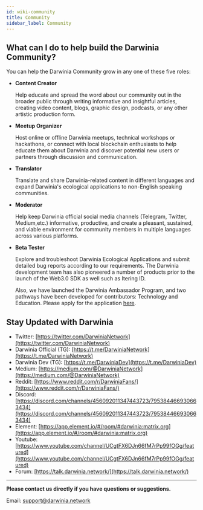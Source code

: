 ```yaml
---
id: wiki-community
title: Community
sidebar_label: Community
---
```


## What can I do to help build the Darwinia Community?

You can help the Darwinia Community grow in any one of these five roles:

* **Content Creator**
  
  Help educate and spread the word about our community out in the broader public through writing informative and insightful articles, creating video content, blogs, graphic design, podcasts, or any other artistic production form.

* **Meetup Organizer**
  
  Host online or offline Darwinia meetups, technical workshops or hackathons, or connect with local blockchain enthusiasts to help educate them about Darwinia and discover potential new users or partners through discussion and communication.

* **Translator**
  
  Translate and share Darwinia-related content in different languages and expand Darwinia's ecological applications to non-English speaking communities.

* **Moderator**
  
  Help keep Darwinia official social media channels (Telegram, Twitter, Medium,etc.) informative, productive, and create a pleasant, sustained, and viable environment for community members in multiple languages across various platforms.

* **Beta Tester**
  
  Explore and troubleshoot Darwinia Ecological Applications and submit detailed bug reports according to our requirements. The Darwinia development team has also pioneered a number of products prior to the launch of the Web3.0 SDK as well such as Itering ID.

  Also, we have launched the Darwinia Ambassador Program, and two pathways have been developed for contributors: Technology and Education. Please apply for the application [here](https://docs.google.com/forms/d/e/1FAIpQLSdh5k7yOikRsZBzIHz0VtMQ0Xg_Ps3skOiBGh3elGkZIJUFSw/viewform). 

## Stay Updated with Darwinia
- Twitter: [https://twitter.com/DarwiniaNetwork](https://twitter.com/DarwiniaNetwork)
- Darwinia Official (TG): [https://t.me/DarwiniaNetwork](https://t.me/DarwiniaNetwork)
- Darwinia Dev (TG): [https://t.me/DarwiniaDev](https://t.me/DarwiniaDev)
- Medium: [https://medium.com/@DarwiniaNetwork](https://medium.com/@DarwiniaNetwork)
- Reddit: [https://www.reddit.com/r/DarwiniaFans/](https://www.reddit.com/r/DarwiniaFans/)
- Discord: [https://discord.com/channels/456092011347443723/795384466930663434](https://discord.com/channels/456092011347443723/795384466930663434)
- Element: [https://app.element.io/#/room/#darwinia:matrix.org](https://app.element.io/#/room/#darwinia:matrix.org)
- Youtube: [https://www.youtube.com/channel/UCgtFX6DJn66fM7rPp99fOGg/featured](https://www.youtube.com/channel/UCgtFX6DJn66fM7rPp99fOGg/featured)
- Forum: [https://talk.darwinia.network/](https://talk.darwinia.network/)

<hr>

**Please contact us directly if you have questions or suggestions.**

Email: support@darwinia.network

